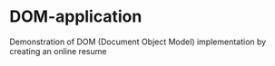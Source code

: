 # DOM-application
Demonstration of DOM (Document Object Model) implementation by creating an online resume

